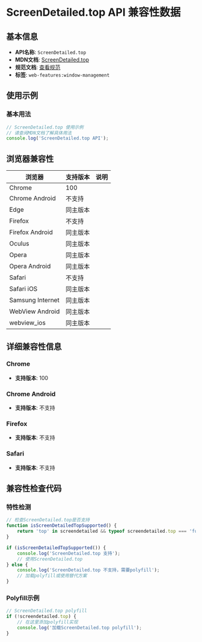 # ScreenDetailed.top API 兼容性数据

## 基本信息

- **API名称**: `ScreenDetailed.top`
- **MDN文档**: [ScreenDetailed.top](https://developer.mozilla.org/docs/Web/API/ScreenDetailed/top)
- **规范文档**: [查看规范](https://w3c.github.io/window-management/#ref-for-dom-screendetailed-top)
- **标签**: `web-features:window-management`

## 使用示例

### 基本用法

```javascript
// ScreenDetailed.top 使用示例
// 请查阅MDN文档了解具体用法
console.log('ScreenDetailed.top API');
```

## 浏览器兼容性

| 浏览器 | 支持版本 | 说明 |
|--------|----------|------|
| Chrome | 100 |  |
| Chrome Android | 不支持 |  |
| Edge | 同主版本 |  |
| Firefox | 不支持 |  |
| Firefox Android | 同主版本 |  |
| Oculus | 同主版本 |  |
| Opera | 同主版本 |  |
| Opera Android | 同主版本 |  |
| Safari | 不支持 |  |
| Safari iOS | 同主版本 |  |
| Samsung Internet | 同主版本 |  |
| WebView Android | 同主版本 |  |
| webview_ios | 同主版本 |  |

## 详细兼容性信息

### Chrome

- **支持版本**: 100

### Chrome Android

- **支持版本**: 不支持

### Firefox

- **支持版本**: 不支持

### Safari

- **支持版本**: 不支持

## 兼容性检查代码

### 特性检测

```javascript
// 检查ScreenDetailed.top是否支持
function isScreenDetailedTopSupported() {
    return 'top' in screendetailed && typeof screendetailed.top === 'function';
}

if (isScreenDetailedTopSupported()) {
    console.log('ScreenDetailed.top 支持');
    // 使用ScreenDetailed.top
} else {
    console.log('ScreenDetailed.top 不支持，需要polyfill');
    // 加载polyfill或使用替代方案
}
```

### Polyfill示例

```javascript
// ScreenDetailed.top polyfill
if (!screendetailed.top) {
    // 在这里添加polyfill实现
    console.log('加载ScreenDetailed.top polyfill');
}
```

